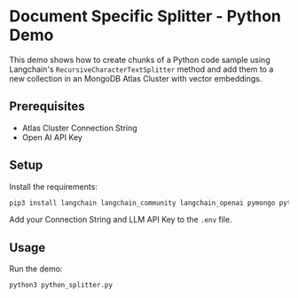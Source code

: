 # Document Specific Splitter - Python Demo

This demo shows how to create chunks of a Python code sample using Langchain's `RecursiveCharacterTextSplitter` method and add them to a new collection in an MongoDB Atlas Cluster with vector embeddings. 

## Prerequisites

- Atlas Cluster Connection String
- Open AI API Key

## Setup

Install the requirements:

```bash
pip3 install langchain langchain_community langchain_openai pymongo python-dotenv
```

Add your Connection String and LLM API Key to the `.env` file.


## Usage

Run the demo:

```bash
python3 python_splitter.py
```